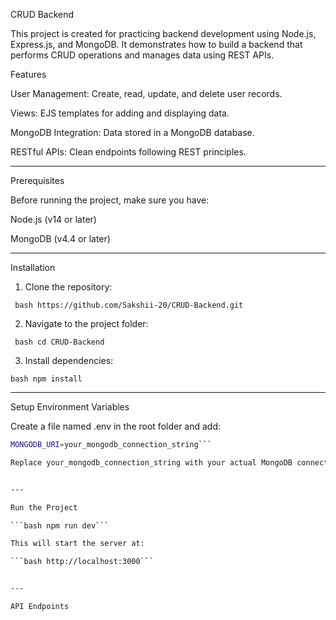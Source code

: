 CRUD Backend

This project is created for practicing backend development using Node.js, Express.js, and MongoDB.
It demonstrates how to build a backend that performs CRUD operations and manages data using REST APIs.

Features

User Management: Create, read, update, and delete user records.

Views: EJS templates for adding and displaying data.

MongoDB Integration: Data stored in a MongoDB database.

RESTful APIs: Clean endpoints following REST principles.



---

Prerequisites

Before running the project, make sure you have:

Node.js (v14 or later)

MongoDB (v4.4 or later)



---

Installation

1. Clone the repository:

``` bash https://github.com/Sakshii-20/CRUD-Backend.git```

2. Navigate to the project folder:

``` bash cd CRUD-Backend```

3. Install dependencies:

```bash npm install```


---

Setup Environment Variables

Create a file named .env in the root folder and add:

```bash PORT=3000
MONGODB_URI=your_mongodb_connection_string```

Replace your_mongodb_connection_string with your actual MongoDB connection string.


---

Run the Project

```bash npm run dev```

This will start the server at:

```bash http://localhost:3000```


---

API Endpoints
